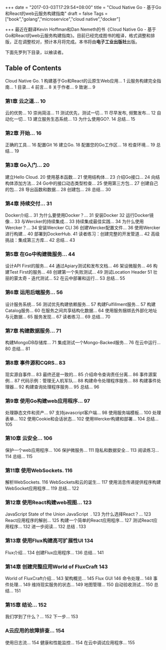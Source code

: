 +++
date = "2017-03-03T17:29:54+08:00"
title = "Cloud Native Go - 基于Go和React的web云服务构建指南"
draft = false
Tags = ["book","golang","microservice","cloud native","docker"]

+++
最近在翻译Kevin Hoffman和Dan Nemeth的书《Cloud Native Go - 基于Go和React的web云服务构建指南》。目前已经完成图书的粗译，格式调整和排版，正在调整校对，预计本月将完成。本书将由**电子工业出版社**出版。

下面先罗列下目录，以飨读者。

## Table of Contents

Cloud Native Go. 1
构建基于Go和React的云原生Web应用... 1
云服务构建完全指南... 1
目录... 4
前言... 8
关于作者... 9
致谢... 9
### 第1章        云之道... 10
云的优势... 10
崇尚简洁... 11
测试优先，测试一切... 11
尽早发布, 频繁发布... 12
自动化一切... 13
建立服务生态系统... 13
为什么使用GO?. 14
总结... 15

### 第2章        开始… 16

正确的工具... 16
配置Git 16
建立Go. 18
配置您的Go工作区... 18
检查环境... 19
总结... 19

### 第3章        Go入门... 20

建立Hello Cloud. 20
使用基本函数... 21
使用结构体... 23
介绍Go接口... 24
向结构体添加方法... 24
Go中的接口动态类型检查... 25
使用第三方包... 27
创建自己的包... 28
导出函数和数据... 28
创建包... 28
总结... 30

### 第4章        持续交付... 31

Docker介绍... 31
为什么要使用Docker？... 31
安装Docker 32
运行Docker镜像... 33
与Wercker的持续集成... 33
持续集成最佳实践... 34
为什么使用Wercker？... 34
安装Wercker CLI 36
创建Wercker配置文件... 36
使用Wercker进行构建... 40
部署到DockerHub. 41
读者练习：创建完整的开发管道... 42
高级挑战：集成第三方库... 42
总结... 43

### 第5章        在Go中构建微服务... 44

设计API First的服务... 44
通过Apiary测试和发布文档... 46
架设微服务... 46
构建Test First的服务... 48
创建第一个失败测试... 49
测试Location Header 51
壮丽的蒙太奇 - 迭代测试... 52
在云中部署和运行... 53
总结... 55

### 第6章        运用后端服务... 56

设计服务系统... 56
测试优先构建依赖服务... 57
构建Fulfillment服务... 57
构建Catalog服务... 60
在服务之间共享结构化数据... 64
使用服务捆绑去外部化地址与元数据... 65
服务发现... 67
读者练习... 69
总结... 70

### 第7章        构建数据服务... 71

构建MongoDB存储库... 71
集成测试一个Mongo-Backed服务... 76
在云中运行... 80
总结... 81

### 第8章        事件源和CQRS.. 83

现实源自事件... 83
最终还是一致的... 85
介绍命令查询责任分离... 86
事件源案例... 87
代码示例：管理无人机军队... 88
构建命令处理程序服务... 88
构建事件处理器... 92
构建查询处理程序服务... 95
总结... 96

### 第9章 使用Go构建web应用程序... 97

处理静态文件和资产... 97
支持javascript客户端... 98
使用服务端模板... 100
处理表单... 102
使用Cookie和会话状态... 102
使用Wercker构建和部署... 104
总结... 105

### 第10章 云安全... 106

保护一个web应用程序... 106
保护微服务... 111
隐私和数据安全... 113
阅读练习... 114
总结... 115

### 第11章 使用WebSockets. 116

解析WebSockets. 116
WebSockets和云的诞生... 117
使用消息传递提供程序构建WebSocket应用程序... 119
总结... 122

### 第12章 使用React构建web视图… 123

JavaScript State of the Union JavaScript  . 123
为什么选择React？... 123
React应用程序的解剖... 125
构建一个简单的React应用程序... 127
测试React应用程序... 132
进一步阅读... 132
总结 . 133

### 第13章      使用Flux构建高可扩展性UI 134

Flux介绍... 134
创建Flux应用程序... 136
总结... 141

### 第14章      创建完整应用World of FluxCraft 143

World of FluxCraft介绍... 143
架构概览... 145
Flux GUI 146
命令处理... 148
事件处理... 149
维持现实服务的状态... 149
地图管理... 150
自动验收测试... 150
总结... 151

###  第15章     结论... 152
我们学到了什么？... 152
下一步... 153

### A云应用的故障排查… 154

使用日志流... 154
健康和性能监控... 154
在云中调试应用程序... 155
